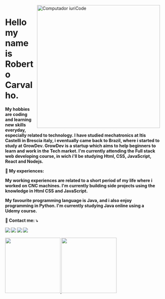 



<img src="https://raw.githubusercontent.com/MicaelliMedeiros/micaellimedeiros/master/image/computer-illustration.png" min-width="400px" max-width="400px" width="400px" align="right" alt="Computador iuriCode">

<p align="left"> 
  <h1>Hello my name is Roberto Carvalho.</h1> <strong>
</p>

<p align="left">
 <p> My hobbies are coding and learning new skills everyday, especially related to technology.
I have studied mechatronics at Itis Castelli in Brescia italy, i eventually came back to Brazil, where i started to study at GrowDev.
GrowDev is a startup which aims to help beginners to learn and work in the Tech market.
I'm currently attending the Full stack web developing course, in wich i'll be studying Html, CSS, JavaScript, React and Nodejs. </P>
</p>

<p align="left">
  💼 My experiences: <p>
My working experiences are related to a short period of  my life where i worked on CNC machines.
I'm currently building side projects using the knowledge in Html CSS and JavaScript.

My favourite programming language is Java, and i also enjoy programming in Python.
I'm currently studying Java online using a Udemy course.</p>
</p>

<p align="left">
  💌 Contact me: ⤵️
</p>

<p align="left">
  <a href="mailto:robertocarvalho508@gmail.com?subject=subject&cc=cc@example.com" target="_blank" alt="Gmail">
  <img src="https://img.shields.io/badge/-Gmail-FF0000?style=flat-square&labelColor=FF0000&logo=gmail&logoColor=white&link=LINK-DO-SEU-EMAIL" /></a>

  <a href="https://www.linkedin.com/in/roberto-carvalho-aa8143249/" tagert= "_blank" alt="Linkedin">
  <img src="https://img.shields.io/badge/-Linkedin-0e76a8?style=flat-square&logo=Linkedin&logoColor=white&link=LINK-DO-SEU-LINKEDIN" /></a>

  <a href="https://api.whatsapp.com/send?phone=+5585974018892" target="_blank" alt="WhatsApp">
  <img src="https://img.shields.io/badge/-WhatsApp-25d366?style=flat-square&labelColor=25d366&logo=whatsapp&logoColor=white&link=API-DO-SEU-WHATSAPP"/></a>

  <a href="https://www.instagram.com/invites/contact/?i=lxl1zyo3ien5&utm_content=2l3wn8m" target="_blank" alt="Instagram">
  <img src="https://img.shields.io/badge/-Instagram-DF0174?style=flat-square&labelColor=DF0174&logo=instagram&logoColor=white&link=LINK-DO-SEU-INSTAGRAM"/></a>
</p>  


<div style="display: flex;" >
<a href="https://github.com/Roberto1501">
<img height="180em" src="https://github-readme-stats.vercel.app/api/top-langs/?username=Roberto1501&layout=compact&langs_count=7&theme=dracula"/>
<img height="180em" src="https://github-readme-stats.vercel.app/api?username=Roberto1501&show_icons=true&theme=dracula&include_all_commits=true&count_private=true"/>
</div>
  
